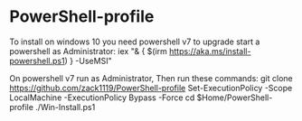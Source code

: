 # PowerShell-profile

To install on windows 10 you need powershell v7 to upgrade start a powershell as Administrator:
iex "& { $(irm https://aka.ms/install-powershell.ps1) } -UseMSI"

On powershell v7 run as Administrator, Then run these commands:
git clone https://github.com/zack1119/PowerShell-profile
Set-ExecutionPolicy -Scope LocalMachine -ExecutionPolicy Bypass -Force
cd $Home/PowerShell-profile
./Win-Install.ps1
